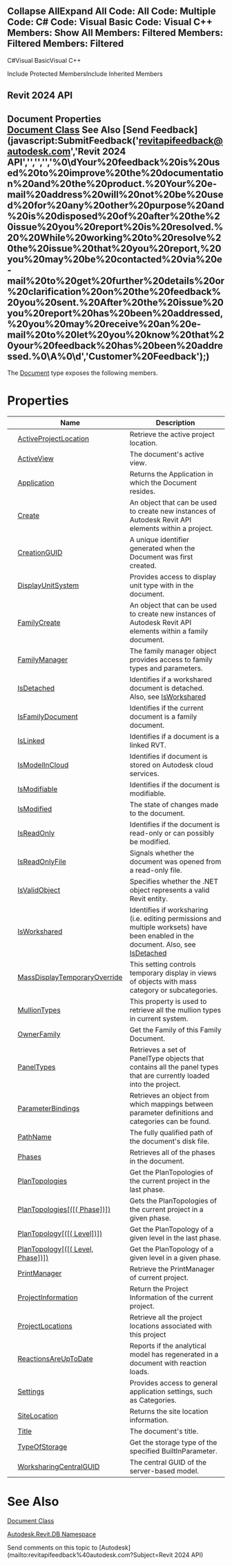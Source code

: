 ﻿

Collapse AllExpand All Code: All Code: Multiple Code: C# Code: Visual Basic Code: Visual C++  Members: Show All Members: Filtered Members: Filtered Members: Filtered   
---  
  
C#Visual BasicVisual C++

Include Protected MembersInclude Inherited Members

Revit 2024 API  
---  
Document Properties  
[Document Class](db03274b-a107-aa32-9034-f3e0df4bb1ec.md) See Also [Send Feedback](javascript:SubmitFeedback\('revitapifeedback@autodesk.com','Revit 2024 API','','','','%0\\dYour%20feedback%20is%20used%20to%20improve%20the%20documentation%20and%20the%20product.%20Your%20e-mail%20address%20will%20not%20be%20used%20for%20any%20other%20purpose%20and%20is%20disposed%20of%20after%20the%20issue%20you%20report%20is%20resolved.%20%20While%20working%20to%20resolve%20the%20issue%20that%20you%20report,%20you%20may%20be%20contacted%20via%20e-mail%20to%20get%20further%20details%20or%20clarification%20on%20the%20feedback%20you%20sent.%20After%20the%20issue%20you%20report%20has%20been%20addressed,%20you%20may%20receive%20an%20e-mail%20to%20let%20you%20know%20that%20your%20feedback%20has%20been%20addressed.%0\\A%0\\d','Customer%20Feedback'\);)  
---  
  
The [Document](db03274b-a107-aa32-9034-f3e0df4bb1ec.md) type exposes the following members.

# Properties

|  | Name | Description |
| --- | --- | --- |
|  | [ActiveProjectLocation](cd6733bb-4510-bb58-5ca5-21ededb30cdf.md) | Retrieve the active project location. |
|  | [ActiveView](043960ac-dde4-0f45-249f-8161646a4362.md) | The document's active view. |
|  | [Application](b517ce21-cec3-4cf3-e74b-aa0f219f6724.md) | Returns the Application in which the Document resides. |
|  | [Create](f87f97d5-8402-62b5-4d6d-defe60c8f8ee.md) | An object that can be used to create new instances of Autodesk Revit API elements within a project. |
|  | [CreationGUID](4d2418fc-e00a-f5b8-609e-8f027eeed992.md) | A unique identifier generated when the Document was first created. |
|  | [DisplayUnitSystem](4da5af7a-3b64-b064-cd72-cbc0e9fa2135.md) | Provides access to display unit type with in the document. |
|  | [FamilyCreate](693b2a55-b3a2-5d18-fcc4-e24448a16039.md) | An object that can be used to create new instances of Autodesk Revit API elements within a family document. |
|  | [FamilyManager](478fde66-c9f0-86b5-204a-c95f18b69ca1.md) | The family manager object provides access to family types and parameters. |
|  | [IsDetached](0792283e-f112-0a57-d0d9-e79e6b9ea5b9.md) | Identifies if a workshared document is detached. Also, see [IsWorkshared](7f368167-6543-9be9-67a3-c6e1696ae060.md) |
|  | [IsFamilyDocument](076721f1-772c-f8ec-2097-c3e674b37537.md) | Identifies if the current document is a family document. |
|  | [IsLinked](5d44b5d0-b33f-26b6-10f4-b76d1bc4c949.md) | Identifies if a document is a linked RVT. |
|  | [IsModelInCloud](e12f7980-ba6c-2e72-6687-f0bf807ff014.md) | Identifies if document is stored on Autodesk cloud services. |
|  | [IsModifiable](af884262-3ba2-b0a0-d7ef-f0a49c1bf1bc.md) | Identifies if the document is modifiable. |
|  | [IsModified](1e67b9dd-2fca-0a54-91f6-620e550f6f56.md) | The state of changes made to the document. |
|  | [IsReadOnly](7e813a1b-9163-2509-f280-82572598432b.md) | Identifies if the document is read-only or can possibly be modified. |
|  | [IsReadOnlyFile](c189f723-1465-0353-2ec1-57183905d73a.md) | Signals whether the document was opened from a read-only file. |
|  | [IsValidObject](41477e88-aa81-4648-aa8b-8f2d482d4705.md) | Specifies whether the .NET object represents a valid Revit entity. |
|  | [IsWorkshared](7f368167-6543-9be9-67a3-c6e1696ae060.md) | Identifies if worksharing (i.e. editing permissions and multiple worksets) have been enabled in the document. Also, see [IsDetached](0792283e-f112-0a57-d0d9-e79e6b9ea5b9.md) |
|  | [MassDisplayTemporaryOverride](c1ad0cf9-2063-7a9b-f087-fc1e4e8b7158.md) | This setting controls temporary display in views of objects with mass category or subcategories. |
|  | [MullionTypes](ce7bf7aa-4e38-fad1-15ed-816529815dbf.md) | This property is used to retrieve all the mullion types in current system. |
|  | [OwnerFamily](95b303dc-1569-492d-6863-fbe49f6189b0.md) | Get the Family of this Family Document. |
|  | [PanelTypes](8e6c5a87-528c-c13e-ed48-0e7c5af688d5.md) | Retrieves a set of PanelType objects that contains all the panel types that are currently loaded into the project. |
|  | [ParameterBindings](ce28ad7d-30b7-29d9-8f81-c75aebc03581.md) | Retrieves an object from which mappings between parameter definitions and categories can be found. |
|  | [PathName](8a92a6fd-ce25-cd86-2068-f9dcb24d72d6.md) | The fully qualified path of the document's disk file. |
|  | [Phases](362b427f-bf0d-6509-e541-9d5cc48e1837.md) | Retrieves all of the phases in the document. |
|  | [PlanTopologies](b782b091-bcd9-6759-9e39-4cd7a5bf3143.md) | Get the PlanTopologies of the current project in the last phase. |
|  | [PlanTopologies[([( Phase])]) ](6cead23c-595a-8f54-8692-aa9daad9fb8d.md) | Gets the PlanTopologies of the current project in a given phase. |
|  | [PlanTopology[([( Level])]) ](fb7a12ec-d4d7-b3a5-3613-5ee23d45c52f.md) | Get the PlanTopology of a given level in the last phase. |
|  | [PlanTopology[([( Level, Phase])]) ](215a0d2b-0f9f-1532-cb15-d1f6a2af029a.md) | Get the PlanTopology of a given level in a given phase. |
|  | [PrintManager](514e70ec-341c-148a-aeea-eabcd8cf7ca1.md) | Retrieve the PrintManager of current project. |
|  | [ProjectInformation](4db36834-e324-b199-7a5a-e3218e95da37.md) | Return the Project Information of the current project. |
|  | [ProjectLocations](87be3885-b1aa-ba8c-f82e-a5a0f7455c3a.md) | Retrieve all the project locations associated with this project |
|  | [ReactionsAreUpToDate](55afb606-0de5-3f44-04e7-ccbe4a852c6a.md) | Reports if the analytical model has regenerated in a document with reaction loads. |
|  | [Settings](1581b3ec-eaef-9ad9-3d57-cf75a4f09b58.md) | Provides access to general application settings, such as Categories. |
|  | [SiteLocation](0567eac8-811f-aed3-1ef3-c909992ceca7.md) | Returns the site location information. |
|  | [Title](4cee7916-d799-fc83-daf3-97cb03900b72.md) | The document's title. |
|  | [TypeOfStorage](895089ae-ad3f-200e-fa73-36979efd9ac8.md) | Get the storage type of the specified BuiltInParameter. |
|  | [WorksharingCentralGUID](93287b85-2c12-ff55-177e-2a419fa893df.md) | The central GUID of the server-based model. |
  
# See Also

[Document Class](db03274b-a107-aa32-9034-f3e0df4bb1ec.md)

[Autodesk.Revit.DB Namespace](87546ba7-461b-c646-cbb1-2cb8f5bff8b2.md)

Send comments on this topic to [Autodesk](mailto:revitapifeedback%40autodesk.com?Subject=Revit 2024 API)